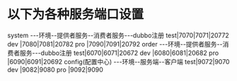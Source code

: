 # 以下为各种服务端口设置
system
---环境--提供者服务--消费者服务---dubbo注册
   test|7070|7071|20772
   dev |7080|7081|20782
   pro |7090|7091|20792
order
---环境--提供者服务--消费者服务---dubbo注册
   test|6070|6071|20672
   dev |6080|6081|20682
   pro |6090|6091|20692
config(配置中心)
---环境--服务端--客户端
   test|9072|9070
   dev |9082|9080
   pro |9092|9090 